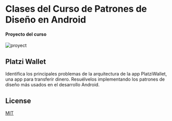 # Clases del Curso de Patrones de Diseño en Android

#### Proyecto del curso
![proyect](https://static.platzi.com/media/landing-projects/pPatrons_android-8.png)

## Platzi Wallet
Identifica los principales problemas de la arquitectura de la app PlatziWallet, una app para transferir dinero. Resuélvelos implementando los patrones de diseño más usados en el desarrollo Android.



## License
[MIT](https://choosealicense.com/licenses/mit/)
